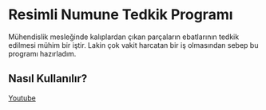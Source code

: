# Resimli Numune Tedkik Programı

Mühendislik mesleğinde kalıplardan çıkan parçaların ebatlarının tedkik edilmesi mühim bir iştir. 
Lakin çok vakit harcatan bir iş olmasından sebep bu programı hazırladım. 

## Nasıl Kullanılır?

[Youtube](https://youtu.be/S_YZ74o3Ktg)
